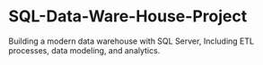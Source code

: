 # SQL-Data-Ware-House-Project
Building a modern data warehouse with SQL Server, Including ETL processes, data modeling, and analytics.
